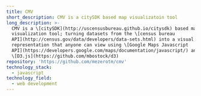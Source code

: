 ```yaml
---
title: CMV
short_description: CMV is a citySDK based map visualizatoin tool
long_description: >-
  CMV is a \[citySDK](http://uscensusbureau.github.io/citysdk) based map
  visualization tool; turning datasets from the \[census bureau
  API](http://census.gov/data/developers/data-sets.html) into a visual
  representation that anyone can view using \[Google Maps Javascript
  API](https://developers.google.com/maps/documentation/javascript/) and
  \[D3.js](https://github.com/mbostock/d3)
repository: 'https://github.com/mezerotm/cmv'
technology_stack:
  - javascript
technology_field:
  - web development
---
```


